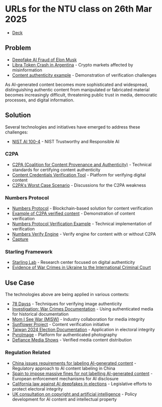 # URLs for the NTU class on 26th Mar 2025

- [Deck](https://link.numbersprotocol.io/2025-nft-deck)
  
## Problem

- [Deepfake AI Fraud of Elon Musk](https://www.cbsnews.com/texas/news/deepfakes-ai-fraud-elon-musk/)
- [Libra Token Crash in Argentina](https://cryptobriefing.com/libra-token-crash-argentina/) - Crypto markets affected by misinformation
- [Content authenticity example](https://asset.captureapp.xyz/bafybeib63x3bcpzq6p2wclcbz2uzocfy4gkrdarvcufc6gnouylaqrk34a) - Demonstration of verification challenges

As AI-generated content becomes more sophisticated and widespread, distinguishing authentic content from manipulated or fabricated material becomes increasingly difficult, threatening public trust in media, democratic processes, and digital information.

## Solution

Several technologies and initiatives have emerged to address these challenges:
- [NIST AI 100-4](https://nvlpubs.nist.gov/nistpubs/ai/NIST.AI.100-4.pdf) - NIST Trustworthy and Responsible AI
  
### C2PA

- [C2PA (Coalition for Content Provenance and Authenticity)](https://c2pa.org/) - Technical standards for certifying content authenticity
- [Content Credentials Verification Tool](https://contentcredentials.org/verify) - Platform for verifying digital content
- [C2PA's Worst Case Scenario](https://www.hackerfactor.com/blog/index.php?/archives/1013-C2PAs-Worst-Case-Scenario.html) - Discussions for the C2PA weakness

### Numbers Protocol
- [Numbers Protocol](https://www.numbersprotocol.io/) - Blockchain-based solution for content verification
- [Example of C2PA verified content](https://contentcredentials.org/verify?source=https://ipfs-pin.numbersprotocol.io/ipfs/bafkreih77dwpvs3aq2fejegbje4tnxkirwqgj4yrssnw2butmyj7b6zvoq) - Demonstration of content verification
- [Numbers Protocol Verification Example](https://verify.numbersprotocol.io/asset-profile/bafkreiaeg5ysm4pt4gl3dlwxhq2u2pbupph774mx3gc7ukb47k6wxeea3u) - Technical implementation of verification
- [Numbers Verify Engine](https://verify.numbersprotocol.io/) - Verify engine for content with or without C2PA
- [Capture](https://captureapp.xyz/)

### Starling Framework
- [Starling Lab](https://www.starlinglab.org/) - Research center focused on digital authenticity
- [Evidence of War Crimes in Ukraine to the International Criminal Court](https://sfi.usc.edu/news/2022/06/33571-starling-lab-and-hala-systems-file-cryptographic-submission-evidence-war-crimes)

## Use Case

The technologies above are being applied in various contexts:

- [78 Dayss](https://www.starlinglab.org/image-authentication/) - Techniques for verifying image authenticity
- [Investigation: War Crimes Documentation](https://investigation.rollingstone.com/dj-photo-war-crimes-bosnia/) - Using authenticated media for historical documentation
- [Mom I See War (MISW)](https://www.misw.org/) - Industry collaboration for media integrity
- [Sunflower Project](https://sunflower318.numbersprotocol.io/) - Content verification initiative
- [Taiwan 2024 Election Documentation](https://votetw2024.numbersprotocol.io/En) - Application in electoral integrity
- [PyroImage](https://www.pyroimage.com/) - Platform for authenticated photography
- [Defiance Media Shows](https://defiance.media/shows/) - Verified media content distribution

### Regulation Related

- [China issues requirements for labeling AI-generated content](https://www.reuters.com/world/asia-pacific/chinese-regulators-issue-requirements-labeling-ai-generated-content-2025-03-14/) - Regulatory approach to AI content labeling in China
- [Spain to impose massive fines for not labelling AI-generated content](https://www.reuters.com/technology/artificial-intelligence/spain-impose-massive-fines-not-labelling-ai-generated-content-2025-03-11/) - European enforcement mechanisms for AI disclosure
- [California law against AI deepfakes in elections](https://apnews.com/article/california-artificial-intelligence-deepfakes-election-0e70cb32b06d9187eaef5bdacaba6d77) - Legislative efforts to protect electoral integrity
- [UK consultation on copyright and artificial intelligence](https://www.gov.uk/government/consultations/copyright-and-artificial-intelligence/copyright-and-artificial-intelligence) - Policy development for AI content and intellectual property

